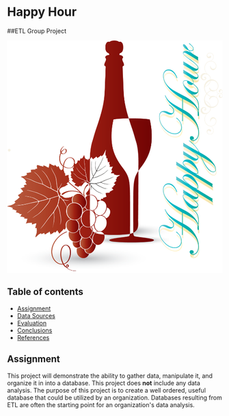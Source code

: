 # Happy Hour
##ETL Group Project

![Title](Images/hh1.png)

## Table of contents
* [Assignment](#assignment)
* [Data Sources](#data_sources)
* [Evaluation](#eval)
* [Conclusions](#conclusions)
* [References](#ref)

## Assignment
This project will demonstrate the ability to gather data, manipulate it, and organize it in into a database. This project does **not** include any data analysis. The purpose of this project is to create a well ordered, useful database that could be utilized by an organization. Databases resulting from ETL are often the starting point for an organization's data analysis.

   
